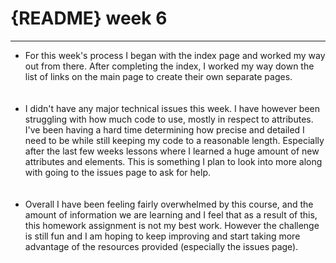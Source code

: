 
  <head>
    <meta charset="utf-8" />
  </head>

  <body>
    <h1><b>{README} week 6</b></h1>
    <hr />
    <p>
      <ul>
        <li>For this week's process I began with the index page
        and worked my way out from there.  After completing
        the index, I worked my way down the list of
        links on the main page to create their own
        separate pages.</li>
    <br />
    <br />
        <li>I didn't have any major technical issues
        this week. I have however been struggling
        with how much code to use, mostly in respect
        to attributes.  I've been having a hard time
        determining how precise and detailed I need
        to be while still keeping my code to a reasonable
        length.  Especially after the last few weeks
        lessons where I learned a huge amount
        of new attributes and elements. This is something
        I plan to look into more along with going to the
        issues page to ask for help.</li>
    <br />
    <br />
        <li>Overall I have been feeling fairly overwhelmed
        by this course, and the amount of information
        we are learning and I feel that as a result of
        this, this homework assignment is not my best work.
        However the challenge is still fun and I am hoping
        to keep improving and start taking more advantage of
        the resources provided (especially the issues page). </li>
    </p>
  </body>
